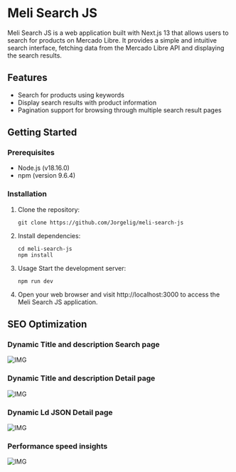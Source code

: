 # Meli Search JS

Meli Search JS is a web application built with Next.js 13 that allows users to search for products on Mercado Libre. It provides a simple and intuitive search interface, fetching data from the Mercado Libre API and displaying the search results.

## Features

- Search for products using keywords
- Display search results with product information
- Pagination support for browsing through multiple search result pages

## Getting Started

### Prerequisites

- Node.js (v18.16.0)
- npm (version 9.6.4)

### Installation

1. Clone the repository:
   ```shell
   git clone https://github.com/Jorgelig/meli-search-js

2. Install dependencies:
   ```shell
   cd meli-search-js
   npm install

3. Usage
Start the development server:
   ```shell
   npm run dev
   
4. Open your web browser and visit http://localhost:3000 to access the Meli Search JS application.

## SEO Optimization
### Dynamic Title and description Search page
![IMG](assets/seo_search_head_title.png)
### Dynamic Title and description Detail page
![IMG](assets/seo_detail_head_title.png)
### Dynamic Ld JSON Detail page
![IMG](assets/seo_detail_ldJSON.png)
### Performance speed insights
![IMG](assets/performance_speed_insights.png)